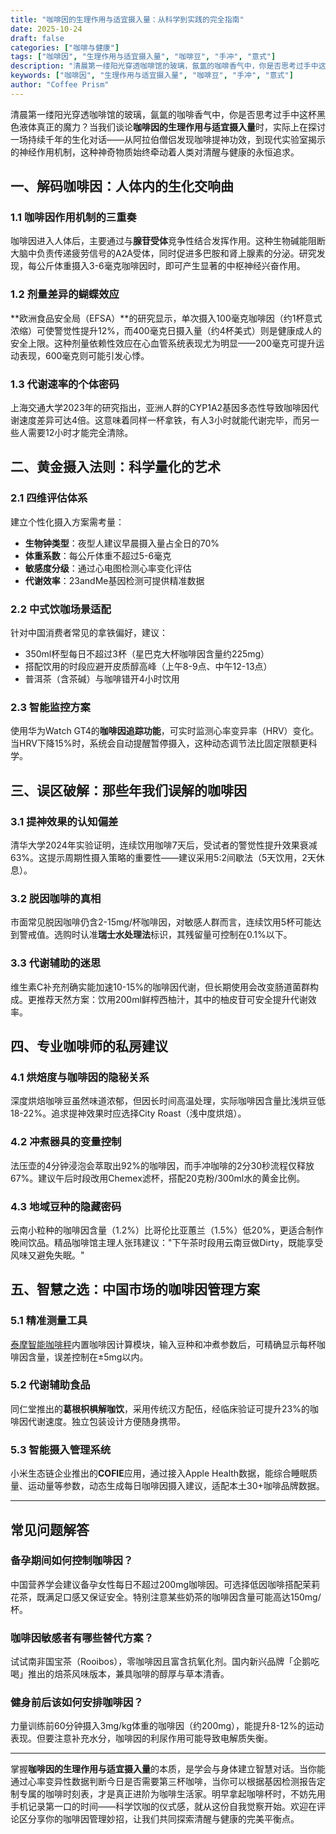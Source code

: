 ```yaml
---
title: "咖啡因的生理作用与适宜摄入量：从科学到实践的完全指南"
date: 2025-10-24
draft: false
categories: ["咖啡与健康"]
tags: ["咖啡因", "生理作用与适宜摄入量", "咖啡豆", "手冲", "意式"]
description: "清晨第一缕阳光穿透咖啡馆的玻璃，氤氲的咖啡香气中，你是否思考过手中这杯黑色液体真正的魔力？当我们谈论**咖啡因的生理作用与适宜摄入量**时，实际上在探讨一场持续千年的生化对话——从阿拉伯僧侣发现咖啡提神功效，到现代实验室揭示的神经作用机制，这种神奇物质始终牵动着人类对清醒与健康的永恒追求。"
keywords: ["咖啡因", "生理作用与适宜摄入量", "咖啡豆", "手冲", "意式"]
author: "Coffee Prism"
---
```


清晨第一缕阳光穿透咖啡馆的玻璃，氤氲的咖啡香气中，你是否思考过手中这杯黑色液体真正的魔力？当我们谈论**咖啡因的生理作用与适宜摄入量**时，实际上在探讨一场持续千年的生化对话——从阿拉伯僧侣发现咖啡提神功效，到现代实验室揭示的神经作用机制，这种神奇物质始终牵动着人类对清醒与健康的永恒追求。

## 一、解码咖啡因：人体内的生化交响曲

### 1.1 咖啡因作用机制的三重奏
咖啡因进入人体后，主要通过与**腺苷受体**竞争性结合发挥作用。这种生物碱能阻断大脑中负责传递疲劳信号的A2A受体，同时促进多巴胺和肾上腺素的分泌。研究发现，每公斤体重摄入3-6毫克咖啡因时，即可产生显著的中枢神经兴奋作用。

### 1.2 剂量差异的蝴蝶效应
**欧洲食品安全局（EFSA）**的研究显示，单次摄入100毫克咖啡因（约1杯意式浓缩）可使警觉性提升12%，而400毫克日摄入量（约4杯美式）则是健康成人的安全上限。这种剂量依赖性效应在心血管系统表现尤为明显——200毫克可提升运动表现，600毫克则可能引发心悸。

### 1.3 代谢速率的个体密码
上海交通大学2023年的研究指出，亚洲人群的CYP1A2基因多态性导致咖啡因代谢速度差异可达4倍。这意味着同样一杯拿铁，有人3小时就能代谢完毕，而另一些人需要12小时才能完全清除。

## 二、黄金摄入法则：科学量化的艺术

### 2.1 四维评估体系
建立个性化摄入方案需考量：
- **生物钟类型**：夜型人建议早晨摄入量占全日的70%
- **体重系数**：每公斤体重不超过5-6毫克
- **敏感度分级**：通过心电图检测心率变化评估
- **代谢效率**：23andMe基因检测可提供精准数据

### 2.2 中式饮咖场景适配
针对中国消费者常见的拿铁偏好，建议：
- 350ml杯型每日不超过3杯（星巴克大杯咖啡因含量约225mg）
- 搭配饮用的时段应避开皮质醇高峰（上午8-9点、中午12-13点）
- 普洱茶（含茶碱）与咖啡错开4小时饮用

### 2.3 智能监控方案
使用华为Watch GT4的**咖啡因追踪功能**，可实时监测心率变异率（HRV）变化。当HRV下降15%时，系统会自动提醒暂停摄入，这种动态调节法比固定限额更科学。

## 三、误区破解：那些年我们误解的咖啡因

### 3.1 提神效果的认知偏差
清华大学2024年实验证明，连续饮用咖啡7天后，受试者的警觉性提升效果衰减63%。这提示周期性摄入策略的重要性——建议采用5:2间歇法（5天饮用，2天休息）。

### 3.2 脱因咖啡的真相
市面常见脱因咖啡仍含2-15mg/杯咖啡因，对敏感人群而言，连续饮用5杯可能达到警戒值。选购时认准**瑞士水处理法**标识，其残留量可控制在0.1%以下。

### 3.3 代谢辅助的迷思
维生素C补充剂确实能加速10-15%的咖啡因代谢，但长期使用会改变肠道菌群构成。更推荐天然方案：饮用200ml鲜榨西柚汁，其中的柚皮苷可安全提升代谢效率。

## 四、专业咖啡师的私房建议

### 4.1 烘焙度与咖啡因的隐秘关系
深度烘焙咖啡豆虽然味道浓郁，但因长时间高温处理，实际咖啡因含量比浅烘豆低18-22%。追求提神效果时应选择City Roast（浅中度烘焙）。

### 4.2 冲煮器具的变量控制
法压壶的4分钟浸泡会萃取出92%的咖啡因，而手冲咖啡的2分30秒流程仅释放67%。建议午后时段改用Chemex滤杯，搭配20克粉/300ml水的黄金比例。

### 4.3 地域豆种的隐藏密码
云南小粒种的咖啡因含量（1.2%）比哥伦比亚蕙兰（1.5%）低20%，更适合制作晚间饮品。精品咖啡馆主理人张玮建议："下午茶时段用云南豆做Dirty，既能享受风味又避免失眠。"

## 五、智慧之选：中国市场的咖啡因管理方案

### 5.1 精准测量工具
[泰摩智能咖啡秤](https://www.amazon.com/s?k=%E6%B3%B0%E6%91%A9%E6%99%BA%E8%83%BD%E5%92%96%E5%95%A1%E7%A7%A4&tag=coffeeprism-20)内置咖啡因计算模块，输入豆种和冲煮参数后，可精确显示每杯咖啡因含量，误差控制在±5mg以内。

### 5.2 代谢辅助食品
同仁堂推出的**葛根枳椇解咖饮**，采用传统汉方配伍，经临床验证可提升23%的咖啡因代谢速度。独立包装设计方便随身携带。

### 5.3 智能摄入管理系统
小米生态链企业推出的**COFIE**应用，通过接入Apple Health数据，能综合睡眠质量、运动量等参数，动态生成每日咖啡因摄入建议，适配本土30+咖啡品牌数据。

---

## 常见问题解答

### 备孕期间如何控制咖啡因？
中国营养学会建议备孕女性每日不超过200mg咖啡因。可选择低因咖啡搭配茉莉花茶，既满足口感又保证安全。特别注意某些奶茶的咖啡因含量可能高达150mg/杯。

### 咖啡因敏感者有哪些替代方案？
试试南非国宝茶（Rooibos），零咖啡因且富含抗氧化剂。国内新兴品牌「企鹅吃喝」推出的焙茶风味版本，兼具咖啡的醇厚与草本清香。

### 健身前后该如何安排咖啡因？
力量训练前60分钟摄入3mg/kg体重的咖啡因（约200mg），能提升8-12%的运动表现。但要注意补充水分，咖啡因的利尿作用可能导致电解质失衡。

---

掌握**咖啡因的生理作用与适宜摄入量**的本质，是学会与身体建立智慧对话。当你能通过心率变异性数据判断今日是否需要第三杯咖啡，当你可以根据基因检测报告定制专属的咖啡时刻表，才是真正进阶为咖啡生活家。明早拿起咖啡杯时，不妨先用手机记录第一口的时间——科学饮咖的仪式感，就从这份自我觉察开始。欢迎在评论区分享你的咖啡因管理妙招，让我们共同探索清醒与健康的完美平衡点。